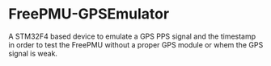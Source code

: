 # FreePMU-GPSEmulator
A STM32F4 based device to emulate a GPS PPS signal and the timestamp in order to test the FreePMU without a proper GPS module or whem the GPS signal is weak.

